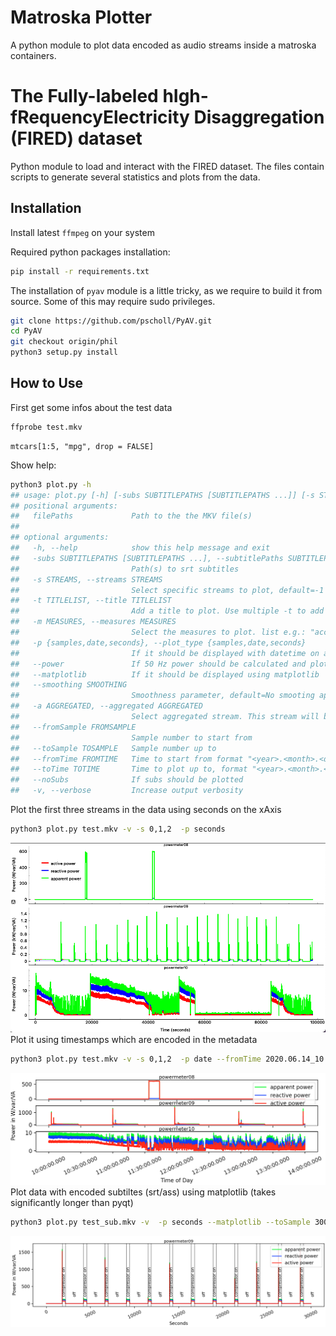 # Matroska Plotter
A python module to plot data encoded as audio streams inside a matroska containers.

# The Fully-labeled hIgh-fRequencyElectricity Disaggregation (FIRED) dataset

Python module to load and interact with the FIRED dataset. 
The files contain scripts to generate several statistics and plots from the data.

## Installation

Install latest ```ffmpeg``` on your system 

Required python packages installation:
```bash
pip install -r requirements.txt
```
The installation of ```pyav``` module is a little tricky, as we require to build it from source.
Some of this may require sudo privileges.
```bash
git clone https://github.com/pscholl/PyAV.git
cd PyAV
git checkout origin/phil
python3 setup.py install
```
## How to Use

First get some infos about the test data
```bash
ffprobe test.mkv
```


```{r df-drop-ok, class.source="bg-success"}
mtcars[1:5, "mpg", drop = FALSE]
```

Show help:
```bash
python3 plot.py -h
## usage: plot.py [-h] [-subs SUBTITLEPATHS [SUBTITLEPATHS ...]] [-s STREAMS] [-t TITLELIST] [-m MEASURES] [-p {samples,date,seconds}] [--power] [--matplotlib] [--smoothing SMOOTHING] [-a AGGREGATED] [--fromSample FROMSAMPLE] [--toSample TOSAMPLE] [--fromTime FROMTIME] [--toTime TOTIME] [--noSubs] [-v] filePaths [filePaths ...]
## positional arguments:
##   filePaths             Path to the the MKV file(s)
## 
## optional arguments:
##   -h, --help            show this help message and exit
##   -subs SUBTITLEPATHS [SUBTITLEPATHS ...], --subtitlePaths SUBTITLEPATHS [SUBTITLEPATHS ...]
##                         Path(s) to srt subtitles
##   -s STREAMS, --streams STREAMS
##                         Select specific streams to plot, default=-1 : all streams. e.g. : "0,1"
##   -t TITLELIST, --title TITLELIST
##                         Add a title to plot. Use multiple -t to add more titles. e.g -t "accelerometer" -t "gyroscope"
##   -m MEASURES, --measures MEASURES
##                         Select the measures to plot. list e.g.: "acc_x,acc_y,acc_z"
##   -p {samples,date,seconds}, --plot_type {samples,date,seconds}
##                         If it should be displayed with datetime on axis, seconds or samples
##   --power               If 50 Hz power should be calculated and plotted
##   --matplotlib          If it should be displayed using matplotlib
##   --smoothing SMOOTHING
##                         Smoothness parameter, default=No smooting applied
##   -a AGGREGATED, --aggregated AGGREGATED
##                         Select aggregated stream. This stream will be plotted on top. Default, stream 0 is used.
##   --fromSample FROMSAMPLE
##                         Sample number to start from
##   --toSample TOSAMPLE   Sample number up to
##   --fromTime FROMTIME   Time to start from format "<year>.<month>.<day>_<hour>:<min>:<sec>.<ms>"
##   --toTime TOTIME       Time to plot up to, format "<year>.<month>.<day>_<hour>:<min>:<sec>.<ms>"
##   --noSubs              If subs should be plotted
##   -v, --verbose         Increase output verbosity
```

Plot the first three streams in the data using seconds on the xAxis
```bash
python3 plot.py test.mkv -v -s 0,1,2  -p seconds
```
![output](docu/plot2.png)
Plot it using timestamps which are encoded in the metadata
```bash
python3 plot.py test.mkv -v -s 0,1,2  -p date --fromTime 2020.06.14_10:00:00.0 --toTime 2020.06.14_14:00:00.0 --matplotlib 
```
![output](docu/plot3.png)
Plot data with encoded subtiltes (srt/ass) using matplotlib (takes significantly longer than pyqt)
```bash
python3 plot.py test_sub.mkv -v  -p seconds --matplotlib --toSample 30000
```
![output](docu/plot1.png)